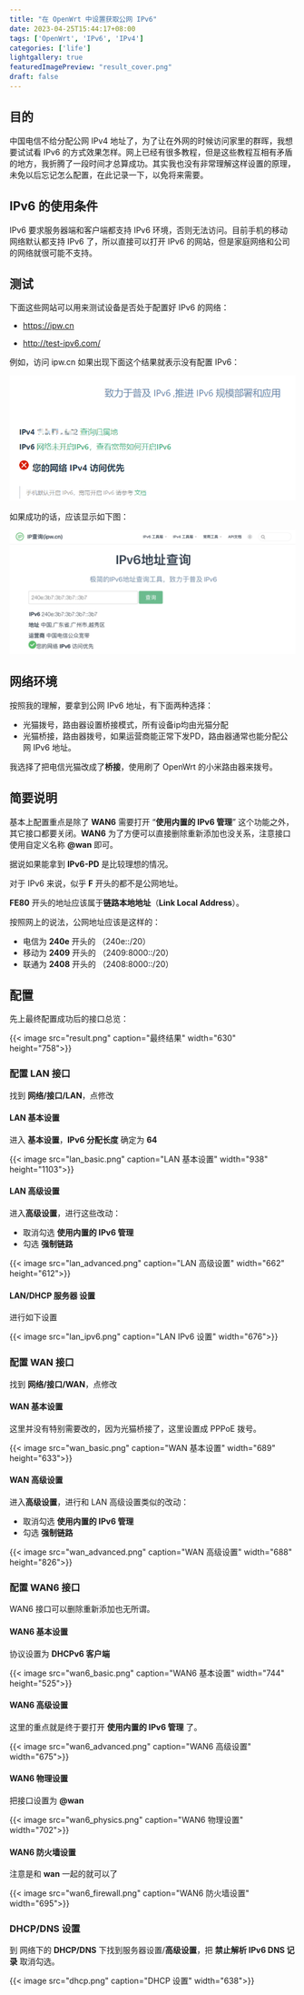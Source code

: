 ```yaml
---
title: "在 OpenWrt 中设置获取公网 IPv6"
date: 2023-04-25T15:44:17+08:00
tags: ['OpenWrt', 'IPv6', 'IPv4']
categories: ['life']
lightgallery: true
featuredImagePreview: "result_cover.png"
draft: false
---
```


## 目的

中国电信不给分配公网 IPv4 地址了，为了让在外网的时候访问家里的群晖，我想要试试看 IPv6 的方式效果怎样。网上已经有很多教程，但是这些教程互相有矛盾的地方，我折腾了一段时间才总算成功。其实我也没有非常理解这样设置的原理，未免以后忘记怎么配置，在此记录一下，以免将来需要。

## IPv6 的使用条件

IPv6 要求服务器端和客户端都支持 IPv6 环境，否则无法访问。目前手机的移动网络默认都支持 IPv6 了，所以直接可以打开 IPv6 的网站，但是家庭网络和公司的网络就很可能不支持。

## 测试

下面这些网站可以用来测试设备是否处于配置好 IPv6 的网络：

* https://ipw.cn

* http://test-ipv6.com/

例如，访问 ipw.cn 如果出现下面这个结果就表示没有配置 IPv6：

![ipw_v4](ipw_v4.png)

如果成功的话，应该显示如下图：

![您的网络 IPv6 访问优先](ipv6_first.webp)

## 网络环境

按照我的理解，要拿到公网 IPv6 地址，有下面两种选择：

* 光猫拨号，路由器设置桥接模式，所有设备ip均由光猫分配
* 光猫桥接，路由器拨号，如果运营商能正常下发PD，路由器通常也能分配公网 IPv6 地址。

我选择了把电信光猫改成了**桥接**，使用刷了 OpenWrt 的小米路由器来拨号。

## 简要说明

基本上配置重点是除了 **WAN6** 需要打开 “**使用内置的 IPv6 管理**” 这个功能之外，其它接口都要关闭。**WAN6** 为了方便可以直接删除重新添加也没关系，注意接口使用自定义名称 **@wan** 即可。

据说如果能拿到 **IPv6-PD** 是比较理想的情况。

对于 IPv6 来说，似乎 **F** 开头的都不是公网地址。

**FE80** 开头的地址应该属于**链路本地地址**（**Link Local Address**）。

按照网上的说法，公网地址应该是这样的：

* 电信为 **240e** 开头的 （240e::/20）
* 移动为 **2409** 开头的 （2409:8000::/20）
* 联通为 **2408** 开头的 （2408:8000::/20）

## 配置

先上最终配置成功后的接口总览：

{{< image src="result.png" caption="最终结果" width="630" height="758">}}

### 配置 LAN 接口

找到 **网络/接口/LAN**，点修改

#### LAN 基本设置

进入 **基本设置**，**IPv6 分配长度** 确定为 **64**

{{< image src="lan_basic.png" caption="LAN 基本设置" width="938" height="1103">}}

#### LAN 高级设置

进入**高级设置**，进行这些改动：

* 取消勾选 **使用内置的 IPv6 管理**
* 勾选 **强制链路**

{{< image src="lan_advanced.png" caption="LAN 高级设置" width="662" height="612">}}

#### LAN/DHCP 服务器 设置

进行如下设置

{{< image src="lan_ipv6.png" caption="LAN IPv6 设置" width="676">}}

### 配置 WAN 接口

找到 **网络/接口/WAN**，点修改

#### WAN 基本设置

这里并没有特别需要改的，因为光猫桥接了，这里设置成 PPPoE 拨号。

{{< image src="wan_basic.png" caption="WAN 基本设置" width="689" height="633">}}

#### WAN 高级设置

进入**高级设置**，进行和 LAN 高级设置类似的改动：

* 取消勾选 **使用内置的 IPv6 管理**
* 勾选 **强制链路**

{{< image src="wan_advanced.png" caption="WAN 高级设置" width="688" height="826">}}

### 配置 WAN6 接口

WAN6 接口可以删除重新添加也无所谓。

#### WAN6 基本设置

协议设置为 **DHCPv6 客户端**

{{< image src="wan6_basic.png" caption="WAN6 基本设置" width="744" height="525">}}

#### WAN6 高级设置

这里的重点就是终于要打开 **使用内置的 IPv6 管理** 了。

{{< image src="wan6_advanced.png" caption="WAN6 高级设置" width="675">}}

#### WAN6 物理设置

把接口设置为 **@wan**

{{< image src="wan6_physics.png" caption="WAN6 物理设置" width="702">}}

#### WAN6 防火墙设置

注意是和 **wan** 一起的就可以了

{{< image src="wan6_firewall.png" caption="WAN6 防火墙设置" width="695">}}

### DHCP/DNS 设置

到 网络下的 **DHCP/DNS** 下找到服务器设置/**高级设置**，把 **禁止解析 IPv6 DNS 记录** 取消勾选。

{{< image src="dhcp.png" caption="DHCP 设置" width="638">}}
